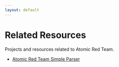 ```yaml
---
layout: default
---
```


# Related Resources

Projects and resources related to Atomic Red Team.

* [Atomic Red Team Simple Parser](https://github.com/AlfredoAbarca/ARTSP)

